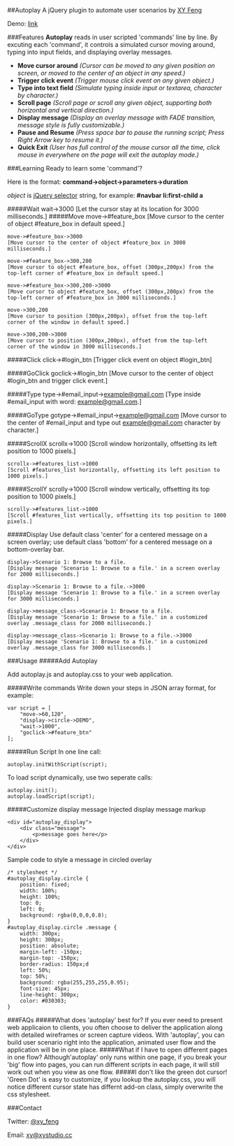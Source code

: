 ##Autoplay
A jQuery plugin to automate user scenarios by [XY Feng](http://xystudio.cc)

Demo: [link](http://xyfeng.github.io/autoplay)

###Features
**Autoplay** reads in user scripted 'commands' line by line. By excuting each 'command', it controls a simulated cursor moving around, typing into input fields, and displaying overlay messages.

*   **Move cursor around**
*(Cursor can be moved to any given position on screen, or moved to the center of an object in any speed.)*
*   **Trigger click event**
*(Trigger mouse click event on any given object.)*
*   **Type into text field**
*(Simulate typing inside input or textarea, character by character.)*
*   **Scroll page**
*(Scroll page or scroll any given object, supporting both horizontal and vertical direction.)*
*   **Display message**
*(Display an overlay message with FADE transition, message style is fully customizable.)*
*   **Pause and Resume**
*(Press space bar to pause the running script; Press Right Arrow key to resume it.)*
*   **Quick Exit**
*(User has full control of the mouse cursor all the time, click mouse in everywhere on the page will exit the autoplay mode.)*

###Learning
Ready to learn some 'command'?

Here is the format: **command->object->parameters->duration**

*object* is [jQuery selector](http://api.jquery.com/category/selectors/) string, for example: **#navbar li:first-child a**

#####Wait
	wait->3000 
	[Let the cursor stay at its location for 3000 milliseconds.]
#####Move
	move->#feature_box
	[Move cursor to the center of object #feature_box in default speed.]

	move->#feature_box->3000
	[Move cursor to the center of object #feature_box in 3000 milliseconds.]

	move->#feature_box->300,200
	[Move cursor to object #feature_box, offset (300px,200px) from the top-left corner of #feature_box in default speed.]

	move->#feature_box->300,200->3000 
	[Move cursor to object #feature_box, offset (300px,200px) from the top-left corner of #feature_box in 3000 milliseconds.]

	move->300,200 	
	[Move cursor to position (300px,200px), offset from the top-left corner of the window in default speed.]

	move->300,200->3000 
	[Move cursor to position (300px,200px), offset from the top-left corner of the window in 3000 milliseconds.]

#####Click
	click->#login_btn
	[Trigger click event on object #login_btn]

#####GoClick
	goclick->#login_btn
	[Move cursor to the center of object #login_btn and trigger click event.]

#####Type
	type->#email_input->example@gmail.com
	[Type inside #email_input with word: example@gmail.com.]

#####GoType
	gotype->#email_input->example@gmail.com 
	[Move cursor to the center of #email_input and type out example@gmail.com character by character.]

#####ScrollX
	scrollx->1000 
	[Scroll window horizontally, offsetting its left position to 1000 pixels.]

	scrollx->#features_list->1000 
	[Scroll #features_list horizontally, offsetting its left position to 1000 pixels.]

#####ScrollY
	scrolly->1000 
	[Scroll window vertically, offsetting its top position to 1000 pixels.]

	scrolly->#features_list->1000
	[Scroll #features_list vertically, offsetting its top position to 1000 pixels.]

#####Display
Use default class 'center' for a centered message on a screen overlay; use default class 'bottom' for a centered message on a bottom-overlay bar.

	display->Scenario 1: Browse to a file.
	[Display message 'Scenario 1: Browse to a file.' in a screen overlay for 2000 milliseconds.]

	display->Scenario 1: Browse to a file.->3000 
	[Display message 'Scenario 1: Browse to a file.' in a screen overlay for 3000 milliseconds.]

	display->message_class->Scenario 1: Browse to a file.
	[Display message 'Scenario 1: Browse to a file.' in a customized overlay .message_class for 2000 milliseconds.]

	display->message_class->Scenario 1: Browse to a file.->3000
	[Display message 'Scenario 1: Browse to a file.' in a customized overlay .message_class for 3000 milliseconds.]

###Usage
#####Add Autoplay

Add autoplay.js and autoplay.css to your web application.

#####Write commands
Write down your steps in JSON array format, for example:

	var script = [
		"move->60,120",
		"display->circle->DEMO",
		"wait->1000",
		"goclick->#feature_btn"
	];
	
#####Run Script
In one line call:

	autoplay.initWithScript(script);
To load script dynamically, use two seperate calls:

	autoplay.init();
	autoplay.loadScript(script);
#####Customize display message
Injected display message markup
	
	<div id="autoplay_display">
		<div class="message">
			<p>message goes here</p>
		</div>
	</div>
Sample code to style a message in circled overlay
	
	/* stylesheet */
	#autoplay_display.circle {
		position: fixed;
		width: 100%;
		height: 100%;
		top: 0;
		left: 0;
		background: rgba(0,0,0,0.8);
	}
	#autoplay_display.circle .message {
		width: 300px;
		height: 300px;
		position: absolute;
		margin-left: -150px;
		margin-top: -150px;
		border-radius: 150px;d
		left: 50%;
		top: 50%;
		background: rgba(255,255,255,0.95);
		font-size: 45px;
		line-height: 300px;
		color: #030303;
	}
	
###FAQs
#####What does 'autoplay' best for?
If you ever need to present web applicaion to clients, you often choose to deliver the application along with detailed wireframes or screen capture videos.
With 'autoplay', you can build user scenario right into the application, animated user flow and the application will be in one place.
#####What if I have to open different pages in one flow?
Although'autoplay' only runs within one page, if you break your 'big' flow into pages, you can run different scripts in each page, it will still work out when you view as one flow.
#####I don't like the green dot cursor!
'Green Dot' is easy to customize, if you lookup the autoplay.css, you will notice different cursor state has differnt add-on class, simply overwrite the css stylesheet.

###Contact

Twitter: [@xy_feng](https://twitter.com/xy_feng)

Email: <xy@xystudio.cc>